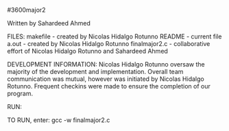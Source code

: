 #3600major2

Written by Sahardeed Ahmed

FILES:
makefile - created by Nicolas Hidalgo Rotunno
README - current file
a.out - created by Nicolas Hidalgo Rotunno
finalmajor2.c - collaborative effort of Nicolas Hidalgo Rotunno and Sahardeed Ahmed

DEVELOPMENT INFORMATION: Nicolas Hidalgo Rotunno oversaw the majority of the development and implementation. Overall team communication was mutual, however was initiated by Nicolas Hidalgo Rotunno. Frequent checkins were made to ensure the completion of our program. 


RUN:

TO RUN, enter: gcc -w finalmajor2.c
